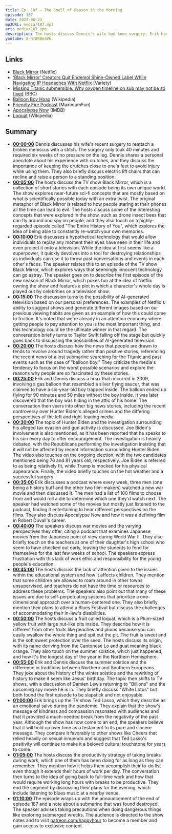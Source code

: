 ```yaml
---
title: Ep. 187 – The Smell of Reason in the Morning
episode: 187
date: 2023-06-23
mp3URL: media/187.mp3
art: media/187.jpg
description: The hosts discuss Dennis's wife had knee surgery, Erik has seen Black Mirror S06, how Netflix tracks you, the Attention Economy, the sunk submarine to the Titanic, the Balloon Boy hoax, Hunter Biden pleads guilty, Dennis mowed his lawn, war movies are interesting, the high school teachers aren't showing up anymore, Erik had some loquats, the summer solstice, Ted Lasso ended.
youtube: 8-Rr8RBeaVk
---
```


## Links

- [Black Mirror](https://www.netflix.com/blackmirror) (Netflix)
- [‘Black Mirror’ Creators Quit Endemol Shine-Owned Label While Navigating IP Headaches With Netflix](https://variety.com/2020/tv/news/black-mirror-charlie-brooker-annabel-jones-netflix-endemol-shine-group-1203478778/) (Variety)
- [Missing Titanic submersible: Why oxygen timeline on sub may not be so fixed](https://www.bbc.com/news/world-us-canada-65981277) (BBC)
- [Balloon Boy Hoax](https://en.wikipedia.org/wiki/Balloon_boy_hoax) (Wikipedia)
- [Friendly Fire Podcast](https://maximumfun.org/podcasts/friendly-fire/) (MaximumFun)
- [Apocalypse Now](https://www.imdb.com/title/tt0078788/) (IMDB)
- [Loquat](https://en.wikipedia.org/wiki/Loquat) (Wikipedia)

## Summary

- **[00:00:00](https://youtube.com/watch?v=8-Rr8RBeaVk&t=0)** Dennis discusses his wife's recent surgery to reattach a broken meniscus with a stitch. The surgery only took 40 minutes and required six weeks of no pressure on the leg. Dennis shares a personal anecdote about his experience with crutches, and they discuss the importance of keeping the crutches close to one's feet to avoid injury while using them. They also briefly discuss electric lift chairs that can recline and raise a person to a standing position.
- **[00:05:00](https://youtube.com/watch?v=8-Rr8RBeaVk&t=300)** The hosts discuss the TV show Black Mirror, which is a collection of short stories with each episode being its own unique world. The show explores near-future sci-fi concepts that are mostly based on what is scientifically possible today with an extra twist. The original metaphor of Black Mirror is related to how people staring at their phones all the time can lead to evil. The hosts discuss some of the interesting concepts that were explored in the show, such as drone insect bees that can fly around and spy on people, and they also touch on a highly-regarded episode called "The Entire History of You", which explores the idea of being able to constantly re-watch your own memories.
- **[00:10:00](https://youtube.com/watch?v=8-Rr8RBeaVk&t=600)** Erik discusses a hypothetical technology that would allow individuals to replay any moment their eyes have seen in their life and even project it onto a television. While the idea at first seems like a superpower, it quickly devolves into a tool for destroying relationships as individuals can use it to throw past conversations and events in each other's faces. The speaker relates this to an episode of the TV show Black Mirror, which explores ways that seemingly innocent technology can go astray. The speaker goes on to describe the first episode of the new season of Black Mirror, which pokes fun at the idea of Netflix owning the show and features a plot in which a character's whole day is played out by celebrities on a television show.
- **[00:15:00](https://youtube.com/watch?v=8-Rr8RBeaVk&t=900)** The discussion turns to the possibility of AI-generated television based on our personal preferences. The examples of Netflix's ability to suggest shows and generate different images based on our previous viewing habits are given as an example of how this could come to fruition. It's noted that we're already in an attention economy where getting people to pay attention to you is the most important thing, and this technology could be the ultimate winner in that regard. The conversation briefly turns to Taylor Swift falling off the stage but quickly goes back to discussing the possibilities of AI-generated television.
- **[00:20:00](https://youtube.com/watch?v=8-Rr8RBeaVk&t=1200)** The hosts discuss how the news that people are drawn to tends to revolve around tragedy rather than positive stories, referencing the recent news of a lost submarine searching for the Titanic and past events such as the case of "balloon boy." They criticize the media's tendency to focus on the worst possible scenarios and explore the reasons why people are so fascinated by these stories.
- **[00:25:00](https://youtube.com/watch?v=8-Rr8RBeaVk&t=1500)** Erik and Dennis discuss a hoax that occurred in 2009, involving a gas balloon that resembled a silver flying saucer, that was claimed to have a six-year-old boy trapped inside. The balloon ended up flying for 90 minutes and 50 miles without the boy inside. It was later discovered that the boy was hiding in the attic of his home. The conversation then veers into other big news stories, including the recent controversy over Hunter Biden's alleged crimes and the differing perspectives of the left and right-leaning media.
- **[00:30:00](https://youtube.com/watch?v=8-Rr8RBeaVk&t=1800)** The topic of Hunter Biden and the investigation surrounding his alleged tax evasion and gun activity is discussed. Joe Biden's involvement is also mentioned, as it has been reported that he speaks to his son every day to offer encouragement. The investigation is heavily debated, with the Republicans performing the investigation insisting that it will not be affected by recent information surrounding Hunter Biden. The video also touches on the ongoing election, with the two candidates mentioned being 76 and 81 years old, respectively. Joe Biden is referred to as being relatively fit, while Trump is mocked for his physical appearance. Finally, the video briefly touches on the hot weather and a successful surgery.
- **[00:35:00](https://youtube.com/watch?v=8-Rr8RBeaVk&t=2100)** Erik discusses a podcast where every week, three men (one being a history buff and the other two film-makers) watched a new war movie and then discussed it. The men had a list of 100 films to choose from and would roll a die to determine which one they'd watch next. The speaker had watched some of the movies but mostly just listened to the podcast, finding it entertaining to hear different perspectives on the films. They also discuss Apocalypse Now and how it was a defining film in Robert Duvall's career.
- **[00:40:00](https://youtube.com/watch?v=8-Rr8RBeaVk&t=2400)** The speakers discuss war movies and the varying perspectives they offer, citing a podcast that examines Japanese movies from the Japanese point of view during World War II. They also briefly touch on the teachers at one of their daughter's high school who seem to have checked out early, leaving the students to fend for themselves for the last few weeks of school. The speakers express frustration with this lack of work ethic and responsibility for the young people's education.
- **[00:45:00](https://youtube.com/watch?v=8-Rr8RBeaVk&t=2700)** The hosts discuss the lack of attention given to the issues within the educational system and how it affects children. They mention that some children are allowed to roam around in other towns unsupervised, and teachers do not have the time or resources to address these problems. The speakers also point out that many of these issues are due to self-perpetuating systems that prioritize a one-dimensional approach over a human-centered one. They also briefly mention their plans to attend a Blues Festival but discuss the challenges of accommodating their in-law's disabilities.
- **[00:50:00](https://youtube.com/watch?v=8-Rr8RBeaVk&t=3000)** The hosts discuss a fruit called loquat, which is a Plum-sized yellow fruit with large nut-like pits inside. They describe how it is different from other fruits like peaches and plums because you can easily swallow the whole thing and spit out the pit. The fruit is sweet and is the soft sweet protection over the seed. The hosts discuss its origin, with its name deriving from the Cantonese Lo and guat meaning black orange. They also touch on the summer solstice, which just happened, and how it's the longest day of the year in the Northern Hemisphere.
- **[00:55:00](https://youtube.com/watch?v=8-Rr8RBeaVk&t=3300)** Erik and Dennis discuss the summer solstice and the difference in traditions between Northern and Southern Europeans. They joke about the history of the winter solstice and the rewriting of history to make it seem like Jesus' birthday. The topic then shifts to TV shows, with a discussion of Damien Lewis returning to "Billions" and the upcoming spy movie he is in. They briefly discuss "White Lotus" but both found the first episode to be slapstick and not enjoyable.
- **[01:00:00](https://youtube.com/watch?v=8-Rr8RBeaVk&t=3600)** Erik brings up the TV show Ted Lasso, which they describe as an emotional salve during the pandemic. They explain that the show's message of kindness and compassion resonated with audiences and that it provided a much-needed break from the negativity of the past year. Although the show has now come to an end, the speakers believe that it will hold up over time as a testament to its pure and sincere message. They compare it favorably to other shows like Cheers that relied heavily on sexual innuendo and suggest that Ted Lasso's positivity will continue to make it a beloved cultural touchstone for years to come.
- **[01:05:00](https://youtube.com/watch?v=8-Rr8RBeaVk&t=3900)** The hosts discuss the productivity strategy of taking breaks during work, which one of them has been doing for as long as they can remember. They mention how it helps them accomplish their to-do list even though it extends their hours of work per day. The conversation then turns to the idea of going back to full-time work and how that would require working long hours with breaks to be productive. They end the segment by discussing their plans for the evening, which include listening to blues music at a nearby venue.
- **[01:10:00](https://youtube.com/watch?v=8-Rr8RBeaVk&t=4200)** The episode wraps up with the announcement of the end of episode 187 and a note about a submarine that was found destroyed. The speaker advises taking precautions when doing dangerous things like exploring submerged wrecks. The audience is directed to the show notes and to visit [patreon.com/happyhour](https://patreon.com/happyhour) to become a member and gain access to exclusive content.

